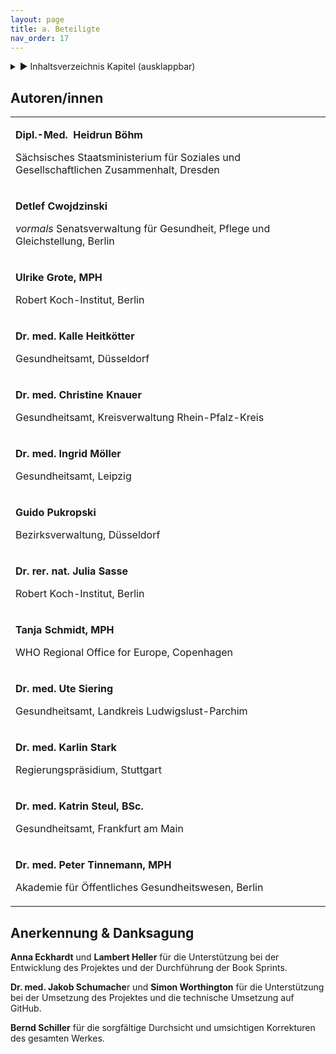 ```yaml
---
layout: page
title: a. Beteiligte 
nav_order: 17
---
```

 
<details markdown="block"> 
  <summary> 
      &#9658; Inhaltsverzeichnis Kapitel (ausklappbar) 
  </summary>
 
1. TOC
{:toc}
 </details>
 
   <p></p>
 
 
## Autoren/innen

<table>
<colgroup>
<col style="width: 100%" />
</colgroup>
<tbody>
<tr class="odd">
<td><p><strong>Dipl.-Med.  Heidrun Böhm</strong></p>
<p>Sächsisches Staatsministerium für Soziales und Gesellschaftlichen Zusammenhalt, Dresden </p></td>
</tr>
<tr class="even">
<td><p><strong>Detlef Cwojdzinski</strong></p>
<p><em>vormals</em> Senatsverwaltung für Gesundheit, Pflege und Gleichstellung, Berlin</p></td>
</tr>
<tr class="odd">
<td><p><strong>Ulrike Grote, MPH</strong></p>
<p>Robert Koch-Institut, Berlin </p></td>
</tr>
<tr class="even">
<td><p><strong>Dr. med. Kalle Heitkötter</strong></p>
<p>Gesundheitsamt, Düsseldorf</p></td>
</tr>
<tr class="odd">
<td><p><strong>Dr. med. Christine Knauer</strong></p>
<p>Gesundheitsamt, Kreisverwaltung Rhein-Pfalz-Kreis </p></td>
</tr>
<tr class="even">
<td><p><strong>Dr. med. Ingrid Möller</strong></p>
<p>Gesundheitsamt, Leipzig </p></td>
</tr>
<tr class="odd">
<td><p><strong>Guido Pukropski</strong></p>
<p>Bezirksverwaltung, Düsseldorf</p></td>
</tr>
<tr class="even">
<td><p><strong>Dr. rer. nat. Julia Sasse</strong></p>
<p>Robert Koch-Institut, Berlin</p></td>
</tr>
<tr class="odd">
<td><p><strong>Tanja Schmidt, MPH</strong></p>
<p>WHO Regional Office for Europe, Copenhagen </p></td>
</tr>
<tr class="even">
<td><p><strong>Dr. med. Ute Siering</strong></p>
<p>Gesundheitsamt, Landkreis Ludwigslust-Parchim</p></td>
</tr>
<tr class="odd">
<td><p><strong>Dr. med. Karlin Stark</strong></p>
<p>Regierungspräsidium, Stuttgart</p></td>
</tr>
<tr class="even">
<td><p><strong>Dr. med. Katrin Steul, BSc.</strong></p>
<p>Gesundheitsamt, Frankfurt am Main</p></td>
</tr>
<tr class="odd">
<td><p><strong>Dr. med. Peter Tinnemann, MPH</strong></p>
<p>Akademie für Öffentliches Gesundheitswesen, Berlin</p></td>
</tr>
</tbody>
</table>

## Anerkennung & Danksagung

**Anna Eckhardt** und **Lambert Heller** für die Unterstützung bei der
Entwicklung des Projektes und der Durchführung der Book Sprints.

**Dr. med. Jakob Schumache**r und **Simon Worthington** für die
Unterstützung bei der Umsetzung des Projektes und die technische
Umsetzung auf GitHub.

**Bernd Schiller** für die sorgfältige Durchsicht und umsichtigen
Korrekturen des gesamten Werkes.

<div class="section fnlist" data-role="doc-footnotes">

</div>
